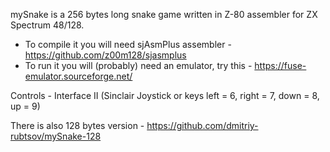 mySnake is a 256 bytes long snake game written in Z-80 assembler for ZX Spectrum 48/128.

* To compile it you will need sjAsmPlus assembler - https://github.com/z00m128/sjasmplus
* To run it you will (probably) need an emulator, try this - https://fuse-emulator.sourceforge.net/

Controls - Interface II (Sinclair Joystick or keys left = 6, right = 7, down = 8, up = 9)

There is also 128 bytes version - https://github.com/dmitriy-rubtsov/mySnake-128

